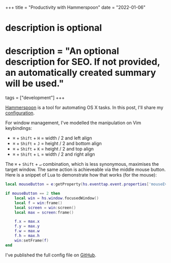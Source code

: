 +++
title = "Productivity with Hammerspoon"
date = "2022-01-06"

#
# description is optional
#
# description = "An optional description for SEO. If not provided, an automatically created summary will be used."

tags = ["development"]
+++

[Hammerspoon](https://www.hammerspoon.org/) is a tool for automating OS X tasks. In this post, I'll share my [configuration](https://github.com/ben-maclaurin/hammerspoon/blob/main/init.lua).

For window management, I've modelled the manipulation on Vim keybindings:

- `⌘` + `Shift` + `H` = width / 2 and left align
- `⌘` + `Shift` + `J` = height / 2 and bottom align
- `⌘` + `Shift` + `K` = height / 2 and top align
- `⌘` + `Shift` + `L` = width / 2 and right align

The `⌘` + `Shift` + `↵` combination, which is less synonymous, maximises the target window. The same action is achieveable via the middle mouse button. Here is a snippet of Lua to demonstrate how that works (for the mouse):

```lua
local mouseButton = e:getProperty(hs.eventtap.event.properties['mouseEventButtonNumber'])

if mouseButton == 2 then
    local win = hs.window.focusedWindow()
    local f = win:frame()
    local screen = win:screen()
    local max = screen:frame()

    f.x = max.x 
    f.y = max.y
    f.w = max.w
    f.h = max.h 
    win:setFrame(f)
end
```

I've published the full config file on [GitHub](https://github.com/ben-maclaurin/hammerspoon/blob/main/init.lua).

